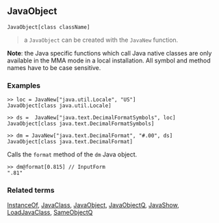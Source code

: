 ## JavaObject

```
JavaObject[class className]
```

> a `JavaObject` can be created with the `JavaNew` function.

**Note**: the Java specific functions which call Java native classes are only available in the MMA mode in a local installation. All symbol and method names have to be case sensitive.

### Examples

```
>> loc = JavaNew["java.util.Locale", "US"] 
JavaObject[class java.util.Locale]

>> ds =  JavaNew["java.text.DecimalFormatSymbols", loc]
JavaObject[class java.text.DecimalFormatSymbols]

>> dm = JavaNew["java.text.DecimalFormat", "#.00", ds]
JavaObject[class java.text.DecimalFormat]
```

Calls the `format` method of the `dm` Java object.

```
>> dm@format[0.815] // InputForm
".81"
```

### Related terms 
[InstanceOf](InstanceOf.md), [JavaClass](JavaClass.md), [JavaObject](JavaObject.md), [JavaObjectQ](JavaObjectQ.md), [JavaShow](JavaShow.md), [LoadJavaClass](LoadJavaClass.md), [SameObjectQ](SameObjectQ.md)